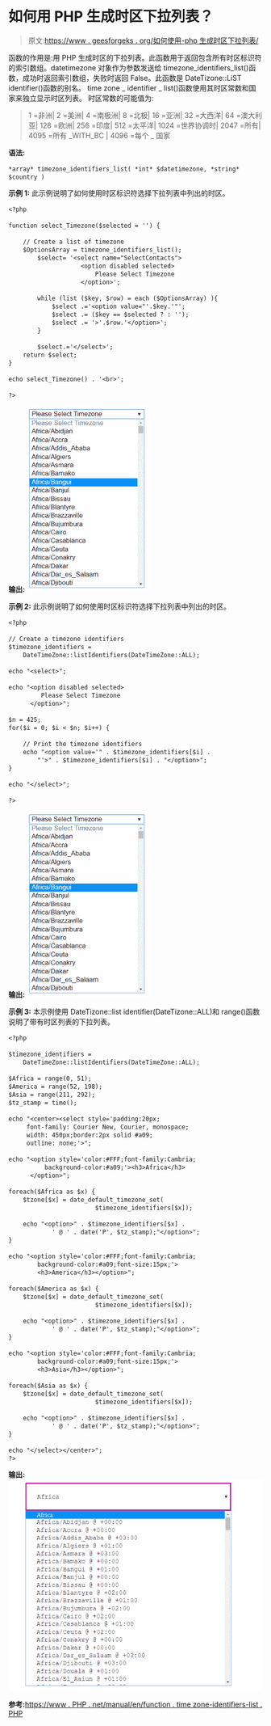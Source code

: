 # 如何用 PHP 生成时区下拉列表？

> 原文:[https://www . geesforgeks . org/如何使用-php 生成时区下拉列表/](https://www.geeksforgeeks.org/how-to-generate-a-drop-down-list-of-timezone-using-php/)

函数的作用是:用 PHP 生成时区的下拉列表。此函数用于返回包含所有时区标识符的索引数组。datetimezone 对象作为参数发送给 timezone_identifiers_list()函数，成功时返回索引数组，失败时返回 False。此函数是 DateTizone::LiST identifier()函数的别名。
time zone _ identifier _ list()函数使用其时区常数和国家来独立显示时区列表。
时区常数的可能值为:

> 1 =非洲| 2 =美洲| 4 =南极洲| 8 =北极| 16 =亚洲| 32 =大西洋| 64 =澳大利亚| 128 =欧洲| 256 =印度| 512 =太平洋| 1024 =世界协调时| 2047 =所有| 4095 =所有 _WITH_BC | 4096 =每个 _ 国家

**语法:**

```
*array* timezone_identifiers_list( *int* $datetimezone, *string* $country )
```

**示例 1:** 此示例说明了如何使用时区标识符选择下拉列表中列出的时区。

```
<?php

function select_Timezone($selected = '') {

    // Create a list of timezone
    $OptionsArray = timezone_identifiers_list();
        $select= '<select name="SelectContacts">
                    <option disabled selected>
                        Please Select Timezone
                    </option>';

        while (list ($key, $row) = each ($OptionsArray) ){
            $select .='<option value="'.$key.'"';
            $select .= ($key == $selected ? : '');
            $select .= '>'.$row.'</option>';
        } 

        $select.='</select>';
    return $select;
}

echo select_Timezone() . '<br>';

?>
```

**输出:**
![](img/548d3ac84d61f6ef7d5baa26a7ddcd5c.png)

**示例 2:** 此示例说明了如何使用时区标识符选择下拉列表中列出的时区。

```
<?php

// Create a timezone identifiers
$timezone_identifiers = 
    DateTimeZone::listIdentifiers(DateTimeZone::ALL);

echo "<select>";

echo "<option disabled selected>
         Please Select Timezone
      </option>";

$n = 425;
for($i = 0; $i < $n; $i++) {

    // Print the timezone identifiers
    echo "<option value='" . $timezone_identifiers[$i] . 
        "'>" . $timezone_identifiers[$i] . "</option>";
}

echo "</select>";

?>
```

**输出:**
![](img/548d3ac84d61f6ef7d5baa26a7ddcd5c.png)

**示例 3:** 本示例使用 DateTizone::list identifier(DateTizone::ALL)和 range()函数说明了带有时区列表的下拉列表。

```
<?php

$timezone_identifiers = 
    DateTimeZone::listIdentifiers(DateTimeZone::ALL);

$Africa = range(0, 51);
$America = range(52, 198);
$Asia = range(211, 292);
$tz_stamp = time();

echo "<center><select style='padding:20px;
     font-family: Courier New, Courier, monospace;
     width: 450px;border:2px solid #a09;
     outline: none;'>";

echo "<option style='color:#FFF;font-family:Cambria;
          background-color:#a09;'><h3>Africa</h3>
      </option>";

foreach($Africa as $x) { 
    $tzone[$x] = date_default_timezone_set(
                        $timezone_identifiers[$x]);

    echo "<option>" . $timezone_identifiers[$x] .
            ' @ ' . date('P', $tz_stamp);"</option>";
}

echo "<option style='color:#FFF;font-family:Cambria;
        background-color:#a09;font-size:15px;'>
        <h3>America</h3></option>";

foreach($America as $x) { 
    $tzone[$x] = date_default_timezone_set(
                        $timezone_identifiers[$x]);

    echo "<option>" . $timezone_identifiers[$x] . 
            ' @ ' . date('P', $tz_stamp);"</option>";
}

echo "<option style='color:#FFF;font-family:Cambria;
        background-color:#a09;font-size:15px;'>
        <h3>Asia</h3></option>";

foreach($Asia as $x) { 
    $tzone[$x] = date_default_timezone_set(
                        $timezone_identifiers[$x]);

    echo "<option>" . $timezone_identifiers[$x] .
            ' @ ' . date('P', $tz_stamp);"</option>";
}

echo "</select></center>";
?>
```

**输出:**
![](img/a941a4fbaadb974d88c132c66b341329.png)

**参考:**[https://www . PHP . net/manual/en/function . time zone-identifiers-list . PHP](https://www.php.net/manual/en/function.timezone-identifiers-list.php)